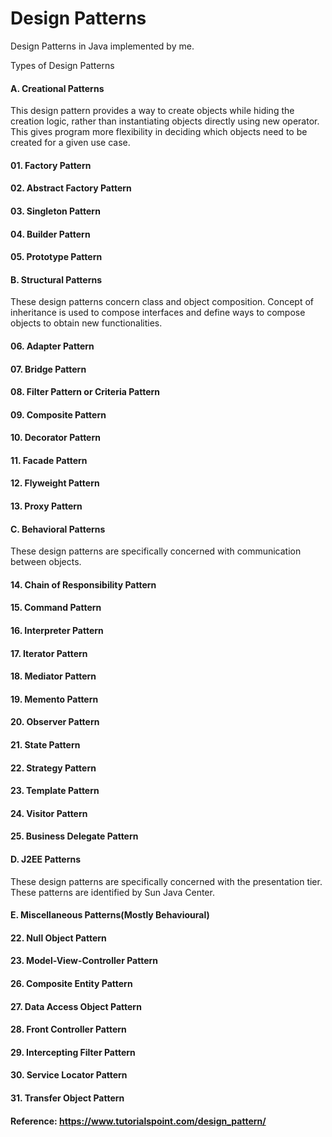 # Design Patterns
Design Patterns in Java implemented by me.

Types of Design Patterns


#### A. Creational Patterns


This design pattern provides a way to create objects while hiding the creation logic, rather than instantiating objects directly using new operator. This gives program more flexibility in deciding which objects need to be created for a given use case.


#### 01. Factory Pattern
#### 02. Abstract Factory Pattern
#### 03. Singleton Pattern
#### 04. Builder Pattern
#### 05. Prototype Pattern



#### B. Structural Patterns


These design patterns concern class and object composition. Concept of inheritance is used to compose interfaces and define ways to compose objects to obtain new functionalities.


#### 06. Adapter Pattern
#### 07. Bridge Pattern
#### 08. Filter Pattern or Criteria Pattern
#### 09. Composite Pattern
#### 10. Decorator Pattern
#### 11. Facade Pattern
#### 12. Flyweight Pattern
#### 13. Proxy Pattern



#### C. Behavioral Patterns


These design patterns are specifically concerned with communication between objects.

#### 14. Chain of Responsibility Pattern
#### 15. Command Pattern
#### 16. Interpreter Pattern
#### 17. Iterator Pattern
#### 18. Mediator Pattern
#### 19. Memento Pattern
#### 20. Observer Pattern
#### 21. State Pattern
#### 22. Strategy Pattern
#### 23. Template Pattern
#### 24. Visitor Pattern
#### 25. Business Delegate Pattern



#### D. J2EE Patterns


These design patterns are specifically concerned with the presentation tier. These patterns are identified by Sun Java Center.


#### E. Miscellaneous Patterns(Mostly Behavioural)


#### 22. Null Object Pattern
#### 23. Model-View-Controller Pattern
#### 26. Composite Entity Pattern
#### 27. Data Access Object Pattern
#### 28. Front Controller Pattern
#### 29. Intercepting Filter Pattern
#### 30. Service Locator Pattern
#### 31. Transfer Object Pattern




#### Reference: https://www.tutorialspoint.com/design_pattern/

